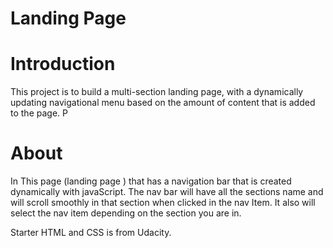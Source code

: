 # Landing Page

# Introduction

This project is to build a multi-section landing page, with a dynamically updating navigational menu based on the amount of content that is added to the page.
P

# About

In This page (landing page ) that has a navigation bar that is created dynamically with javaScript. The nav bar will have all the sections name and will scroll smoothly in that section when clicked in the nav Item. It also will select the nav item depending on the section you are in.

Starter HTML and CSS is from Udacity.
